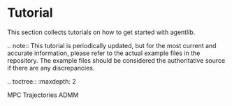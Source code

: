 Tutorial
========

This section collects tutorials on how to get started with agentlib.

.. note:: 
This tutorial is periodically updated, but for the most current and accurate information, please refer to the actual example files in the repository. The example files should be considered the authoritative source if there are any discrepancies.

.. toctree::
   :maxdepth: 2

   MPC
   Trajectories
   ADMM

